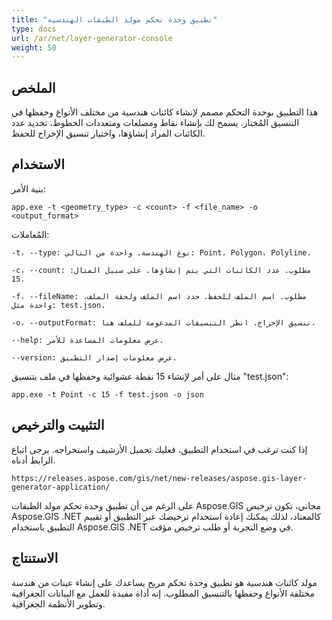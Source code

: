 ```yaml
---
title: "تطبيق وحدة تحكم مولد الطبقات الهندسية"
type: docs
url: /ar/net/layer-generator-console
weight: 50
---
```


## الملخص

هذا التطبيق بوحدة التحكم مصمم لإنشاء كائنات هندسية من مختلف الأنواع وحفظها في التنسيق المُختار. يسمح لك بإنشاء نقاط ومضلعات ومتعددات الخطوط، تحديد عدد الكائنات المراد إنشاؤها، واختيار تنسيق الإخراج للحفظ.

## الاستخدام

بنية الأمر:

```    
app.exe -t <geometry_type> -c <count> -f <file_name> -o <output_format>
```

المُعاملات:

```    
-t، --type: نوع الهندسة. واحدة من التالي: Point، Polygon، Polyline.

-c، --count: مطلوب. عدد الكائنات التي يتم إنشاؤها. على سبيل المثال: 15.

-f، --fileName: مطلوب. اسم الملف للحفظ. حدد اسم الملف ولحقة الملف. واحدة مثل: test.json.

-o، --outputFormat: تنسيق الإخراج. انظر التنسيقات المدعومة للملف هنا.

--help: عرض معلومات المساعدة للأمر.

--version: عرض معلومات إصدار التطبيق.
```

مثال على أمر لإنشاء 15 نقطة عشوائية وحفظها في ملف بتنسيق "test.json":

```    
app.exe -t Point -c 15 -f test.json -o json
```

## التثبيت والترخيص

إذا كنت ترغب في استخدام التطبيق، فعليك تحميل الأرشيف واستخراجه. يرجى اتباع الرابط أدناه.

```    
https://releases.aspose.com/gis/net/new-releases/aspose.gis-layer-generator-application/
```

على الرغم من أن تطبيق وحدة تحكم مولد الطبقات Aspose.GIS مجاني، تكون ترخيص Aspose.GIS .NET كالمعتاد، لذلك يمكنك إعادة استخدام ترخيصك عبر التطبيق أو تقييم التطبيق باستخدام Aspose.GIS .NET في وضع التجربة أو طلب ترخيص مؤقت.

## الاستنتاج

مولد كائنات هندسية هو تطبيق وحدة تحكم مريح يساعدك على إنشاء عينات من هندسة مختلفة الأنواع وحفظها بالتنسيق المطلوب. إنه أداة مفيدة للعمل مع البيانات الجغرافية وتطوير الأنظمة الجغرافية.
